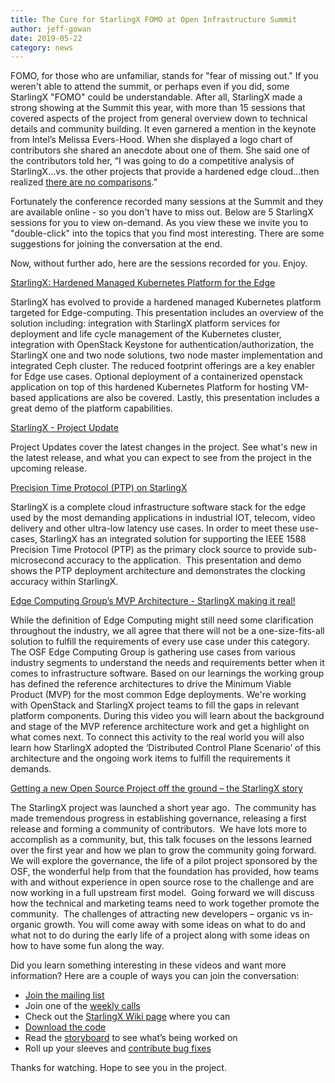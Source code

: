 ```yaml
---
title: The Cure for StarlingX FOMO at Open Infrastructure Summit
author: jeff-gowan
date: 2019-05-22
category: news
---
```

FOMO, for those who are unfamiliar, stands for "fear of missing out." If you weren't able to attend the summit, or perhaps even if you did, some StarlingX "FOMO" could be understandable. After all, StarlingX made a strong showing at the Summit this year, with more than 15 sessions that covered aspects of the project from general overview down to technical details and community building. It even garnered a mention in the keynote from Intel’s Melissa Evers-Hood. When she displayed a logo chart of contributors she shared an anecdote about one of them. She said one of the contributors told her, “I was going to do a competitive analysis of StarlingX…vs. the other projects that provide a hardened edge cloud…then realized [there are no comparisons](https://www.youtube.com/watch?v=lRR3mJrg6t8&feature=youtu.be&t=343).”  

Fortunately the conference recorded many sessions at the Summit and they are available online - so you don't have to miss out. Below are 5 StarlingX sessions for you to view on-demand. As you view these we invite you to "double-click" into the topics that you find most interesting. There are some suggestions for joining the conversation at the end.

Now, without further ado, here are the sessions recorded for you. Enjoy.

[StarlingX: Hardened Managed Kubernetes Platform for the Edge](https://www.youtube.com/watch?v=Wg095dkagBc&feature=youtu.be)

StarlingX has evolved to provide a hardened managed Kubernetes platform targeted for Edge-computing.
This presentation includes an overview of the solution including: integration with StarlingX platform services for deployment and life cycle management of the Kubernetes cluster, integration with OpenStack Keystone for authentication/authorization, the StarlingX one and two node solutions, two node master implementation and integrated Ceph cluster. The reduced footprint offerings are a key enabler for Edge use cases.
Optional deployment of a containerized openstack application on top of this hardened Kubernetes Platform for hosting VM-based applications are also be covered.
Lastly, this presentation includes a great demo of the platform capabilities.


[StarlingX - Project Update](https://www.youtube.com/watch?v=ImoTABqtdF8&feature=youtu.be)

Project Updates cover the latest changes in the project. See what's new in the latest release, and what you can expect to see from the project in the upcoming release.


[Precision Time Protocol (PTP) on StarlingX](https://www.youtube.com/watch?v=JwVEJ-nDxTo&feature=youtu.be)

StarlingX is a complete cloud infrastructure software stack for the edge used by the most demanding applications in industrial IOT, telecom, video delivery and other ultra-low latency use cases. In order to meet these use-cases, StarlingX has an integrated solution for supporting the IEEE 1588 Precision Time Protocol (PTP) as the primary clock source to provide sub-microsecond accuracy to the application.  This presentation and demo shows the PTP deployment architecture and demonstrates the clocking accuracy within StarlingX.


[Edge Computing Group’s MVP Architecture - StarlingX making it real!](https://www.youtube.com/watch?v=Hs8VdEK3e6A&feature=youtu.be)

While the definition of Edge Computing might still need some clarification throughout the industry, we all agree that there will not be a one-size-fits-all solution to fulfill the requirements of every use case under this category.
The OSF Edge Computing Group is gathering use cases from various industry segments to understand the needs and requirements better when it comes to infrastructure software. Based on our learnings the working group has defined the reference architectures to drive the Minimum Viable Product (MVP) for the most common Edge deployments. We're working with OpenStack and StarlingX project teams to fill the gaps in relevant platform components.
During this video you will learn about the background and stage of the MVP reference architecture work and get a highlight on what comes next. To connect this activity to the real world you will also learn how StarlingX adopted the ‘Distributed Control Plane Scenario’ of this architecture and the ongoing work items to fulfill the requirements it demands.


[Getting a new Open Source Project off the ground – the StarlingX story](https://www.youtube.com/watch?v=R-g9WsFB0bk&feature=youtu.be)

The StarlingX project was launched a short year ago.  The community has made tremendous progress in establishing governance, releasing a first release and forming a community of contributors.  We have lots more to accomplish as a community, but, this talk focuses on the lessons learned over the first year and how we plan to grow the community going forward.
We will explore the governance, the life of a pilot project sponsored by the OSF, the wonderful help from that the foundation has provided, how teams with and without experience in open source rose to the challenge and are now working in a full upstream first model.  Going forward we will discuss how the technical and marketing teams need to work together promote the community.  The challenges of attracting new developers – organic vs in-organic growth.
You will come away with some ideas on what to do and what not to do during the early life of a project along with some ideas on how to have some fun along the way.

Did you learn something interesting in these videos and want more information? Here are a couple of ways you can join the conversation:
- [Join the mailing list](http://lists.starlingx.io/cgi-bin/mailman/listinfo)
- Join one of the [weekly calls](https://wiki.openstack.org/wiki/Starlingx/Meetings)
- Check out the [StarlingX Wiki page](https://wiki.openstack.org/wiki/StarlingX#Welcome_to_the_StarlingX_Project) where you can
- [Download the code](https://opendev.org/starlingx)
- Read the [storyboard](https://storyboard.openstack.org/#!/project_group/86) to see what’s being worked on
- Roll up your sleeves and [contribute bug fixes](https://bugs.launchpad.net/starlingx)

Thanks for watching. Hope to see you in the project.
